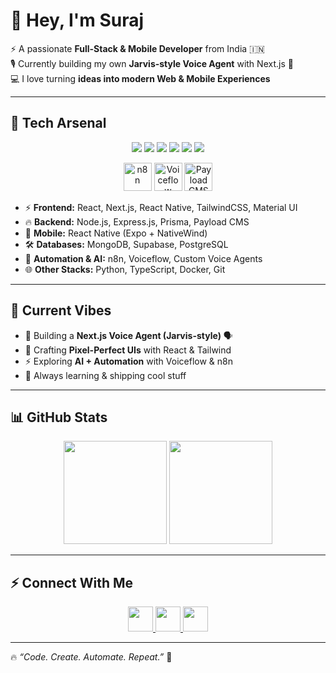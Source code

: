 # 👋 Hey, I'm Suraj  

⚡ A passionate **Full-Stack & Mobile Developer** from India 🇮🇳  
🎙️ Currently building my own **Jarvis-style Voice Agent** with Next.js 🚀  
💻 I love turning **ideas into modern Web & Mobile Experiences**  

---

## 🚀 Tech Arsenal  

<p align="center">
  <!-- Languages & Frameworks -->
  <img src="https://skillicons.dev/icons?i=js,ts,python,nodejs,express" />
  <img src="https://skillicons.dev/icons?i=react,nextjs,reactnative" />
  <img src="https://skillicons.dev/icons?i=tailwind,materialui" />
  <img src="https://skillicons.dev/icons?i=prisma,mongodb,supabase,postgres" />
  <img src="https://skillicons.dev/icons?i=docker,git,github,vscode" />
  <img src="https://skillicons.dev/icons?i=vercel,figma,linux" />
</p>

<p align="center">
  <!-- Extras (manual logos) -->
  <img src="https://n8n.io/favicon.ico" height="45" alt="n8n"/>
  <img src="https://avatars.githubusercontent.com/u/60064944?s=200&v=4" height="45" alt="Voiceflow"/>
  <img src="https://raw.githubusercontent.com/payloadcms/payload/main/packages/payload/public/favicon.ico" height="45" alt="Payload CMS"/>
</p>

- ⚡ **Frontend:** React, Next.js, React Native, TailwindCSS, Material UI  
- 🔥 **Backend:** Node.js, Express.js, Prisma, Payload CMS  
- 📱 **Mobile:** React Native (Expo + NativeWind)  
- 🛠️ **Databases:** MongoDB, Supabase, PostgreSQL  
- 🤖 **Automation & AI:** n8n, Voiceflow, Custom Voice Agents  
- 🌐 **Other Stacks:** Python, TypeScript, Docker, Git  

---

## 🎯 Current Vibes  

- 🚀 Building a **Next.js Voice Agent (Jarvis-style)** 🗣️  
- 🎨 Crafting **Pixel-Perfect UIs** with React & Tailwind  
- ⚡ Exploring **AI + Automation** with Voiceflow & n8n  
- 🌱 Always learning & shipping cool stuff  

---

## 📊 GitHub Stats  

<p align="center">
  <img src="https://github-readme-stats.vercel.app/api?username=kumarsuraj007&show_icons=true&theme=radical" height="165"/>
  <img src="https://github-readme-stats.vercel.app/api/top-langs/?username=kumarsuraj007&layout=compact&theme=radical" height="165"/>
</p>

---

## ⚡ Connect With Me  

<p align="center">
  <a href="https://github.com/kumarsuraj007">
    <img src="https://skillicons.dev/icons?i=github" height="40"/>
  </a>
  <a href="https://www.linkedin.com/in/YOUR_LINKEDIN/">
    <img src="https://skillicons.dev/icons?i=linkedin" height="40"/>
  </a>
  <a href="mailto:your@email.com">
    <img src="https://skillicons.dev/icons?i=gmail" height="40"/>
  </a>
</p>

---

🔥 *“Code. Create. Automate. Repeat.”* 🚀
